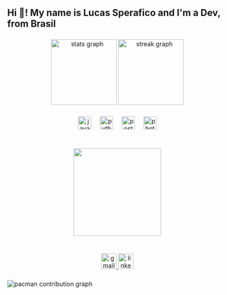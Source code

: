 <h2 align="left">Hi 👋! My name is Lucas Sperafico and I'm a Dev, from Brasil</h2>

###

<div align="center">
  <img src="https://github-readme-stats.vercel.app/api?username=lucasSperafico&hide_title=false&hide_rank=false&show_icons=true&include_all_commits=true&count_private=true&disable_animations=false&theme=rose_pine&locale=en&hide_border=false" height="150" alt="stats graph"  />
  <img src="https://streak-stats.demolab.com?user=lucasSperafico&locale=en&mode=daily&theme=rose_pine&hide_border=false&border_radius=5" height="150" alt="streak graph"  />
</div>

###

<div align="center">
  <img src="https://cdn.jsdelivr.net/gh/devicons/devicon/icons/java/java-original.svg" height="30" alt="java logo"  />
  <img width="12" />
  <img src="https://cdn.jsdelivr.net/gh/devicons/devicon/icons/python/python-original.svg" height="30" alt="python logo"  />
  <img width="12" />
  <img src="https://cdn.jsdelivr.net/gh/devicons/devicon/icons/postgresql/postgresql-original.svg" height="30" alt="postgresql logo"  />
  <img width="12" />
  <img src="https://cdn.jsdelivr.net/gh/devicons/devicon/icons/photoshop/photoshop-plain.svg" height="30" alt="photoshop logo"  />
</div>

###

<br clear="both">

<div align="center">
  <img height="200" src="https://images-wixmp-ed30a86b8c4ca887773594c2.wixmp.com/f/bc47194c-4389-40b2-b130-e3de76db4ea0/df5uscm-3f16c5f4-c591-4168-bcd8-037911bbf732.gif?token=eyJ0eXAiOiJKV1QiLCJhbGciOiJIUzI1NiJ9.eyJzdWIiOiJ1cm46YXBwOjdlMGQxODg5ODIyNjQzNzNhNWYwZDQxNWVhMGQyNmUwIiwiaXNzIjoidXJuOmFwcDo3ZTBkMTg4OTgyMjY0MzczYTVmMGQ0MTVlYTBkMjZlMCIsIm9iaiI6W1t7InBhdGgiOiJcL2ZcL2JjNDcxOTRjLTQzODktNDBiMi1iMTMwLWUzZGU3NmRiNGVhMFwvZGY1dXNjbS0zZjE2YzVmNC1jNTkxLTQxNjgtYmNkOC0wMzc5MTFiYmY3MzIuZ2lmIn1dXSwiYXVkIjpbInVybjpzZXJ2aWNlOmZpbGUuZG93bmxvYWQiXX0.Ov_nko12J3DvSJmTe3nnhRt2S_Nm5Wl3EODBK-Z6omc"  />
</div>

###

<br clear="both">

<div align="center">
  <a href="lucassperaficos@gmail.com" target="_blank">
    <img src="https://img.shields.io/static/v1?message=Gmail&logo=gmail&label=&color=D14836&logoColor=white&labelColor=&style=for-the-badge" height="35" alt="gmail logo"  />
  </a>
  <a href="https://www.linkedin.com/in/lucassperafico/" target="_blank">
    <img src="https://img.shields.io/static/v1?message=LinkedIn&logo=linkedin&label=&color=0077B5&logoColor=white&labelColor=&style=for-the-badge" height="35" alt="linkedin logo"  />
  </a>
</div>

###

<picture>
  <source media="(prefers-color-scheme: dark)" srcset="https://raw.githubusercontent.com/lucasSperafico/lucasSperafico/output/pacman-contribution-graph-dark.svg">
  <source media="(prefers-color-scheme: light)" srcset="https://raw.githubusercontent.com/lucasSperafico/lucasSperafico/output/pacman-contribution-graph.svg">
  <img alt="pacman contribution graph" src="https://raw.githubusercontent.com/lucasSperafico/lucasSperafico/output/pacman-contribution-graph.svg">
</picture>

###
